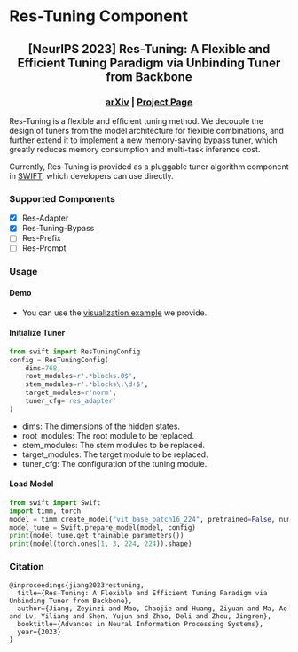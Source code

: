 # Res-Tuning Component

<div align="center">

## [NeurIPS 2023] Res-Tuning: A Flexible and Efficient Tuning Paradigm via Unbinding Tuner from Backbone

### [arXiv](https://arxiv.org/abs/2310.19859)  |  [Project Page](https://res-tuning.github.io/)

</div>

Res-Tuning is a flexible and efficient tuning method. We decouple the design of tuners from the model architecture for flexible combinations, and further extend it to implement a new memory-saving bypass tuner, which greatly reduces memory consumption and multi-task inference cost.

Currently, Res-Tuning is provided as a pluggable tuner algorithm component in [SWIFT](https://github.com/modelscope/swift), which developers can use directly.

### Supported Components

- [x] Res-Adapter
- [x] Res-Tuning-Bypass
- [ ] Res-Prefix
- [ ] Res-Prompt

### Usage

#### Demo
- You can use the [visualization example](https://github.com/modelscope/swift/blob/main/examples/pytorch/cv/notebook/swift_vision.ipynb) we provide.

#### Initialize Tuner

```Python
from swift import ResTuningConfig
config = ResTuningConfig(
    dims=768,
    root_modules=r'.*blocks.0$',
    stem_modules=r'.*blocks\.\d+$',
    target_modules=r'norm',
    tuner_cfg='res_adapter'
)
```
- dims: The dimensions of the hidden states.
- root_modules: The root module to be replaced.
- stem_modules: The stem modules to be replaced.
- target_modules: The target module to be replaced.
- tuner_cfg: The configuration of the tuning module.

#### Load Model

```Python
from swift import Swift
import timm, torch
model = timm.create_model("vit_base_patch16_224", pretrained=False, num_classes=100)
model_tune = Swift.prepare_model(model, config)
print(model_tune.get_trainable_parameters())
print(model(torch.ones(1, 3, 224, 224)).shape)
```

### Citation
```
@inproceedings{jiang2023restuning,
  title={Res-Tuning: A Flexible and Efficient Tuning Paradigm via Unbinding Tuner from Backbone},
  author={Jiang, Zeyinzi and Mao, Chaojie and Huang, Ziyuan and Ma, Ao and Lv, Yiliang and Shen, Yujun and Zhao, Deli and Zhou, Jingren},
  booktitle={Advances in Neural Information Processing Systems},
  year={2023}
}
```
